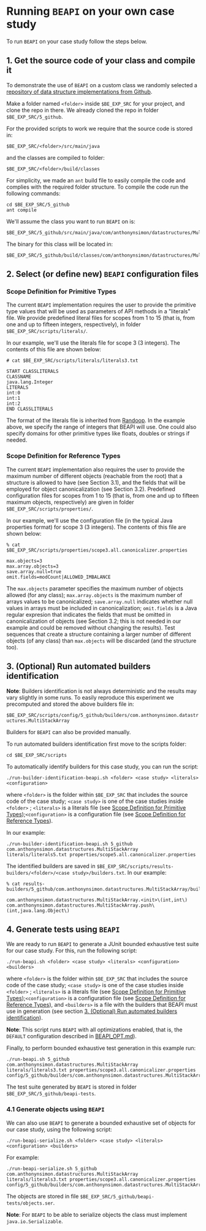 # Running `BEAPI` on your own case study

To run `BEAPI` on your case study follow the steps below.

## 1. Get the source code of your class and compile it

To demonstrate the use of `BEAPI` on a custom class we randomly selected a [repository of data structure implementations from Github](https://github.com/anthonynsimon/java-ds-algorithms).

Make a folder named `<folder>` inside `$BE_EXP_SRC` for your project, and clone the repo in there. We already cloned the repo in folder `$BE_EXP_SRC/5_github`.

For the provided scripts to work we require that the source code is stored in:

```
$BE_EXP_SRC/<folder>/src/main/java
```

and the classes are compiled to folder:

```
$BE_EXP_SRC/<folder>/build/classes
```

For simplicity, we made an `ant` build file to easily compile the code and complies with the required folder structure. To compile the code run the following commands: 

```
cd $BE_EXP_SRC/5_github
ant compile
```

We'll assume the class you want to run `BEAPI` on is:

```
$BE_EXP_SRC/5_github/src/main/java/com/anthonynsimon/datastructures/MultiStackArray.java
```

The binary for this class will be located in:

```
$BE_EXP_SRC/5_github/build/classes/com/anthonynsimon/datastructures/MultiStackArray.class
```

## 2. Select (or define new) `BEAPI` configuration files

### Scope Definition for Primitive Types

The current `BEAPI` implementation requires the user to provide the primitive type values that will be used as parameters of API methods in a "literals" file. We provide predefined literal files for scopes from 1 to 15 (that is, from one and up to fifteen integers, respectively), in folder `$BE_EXP_SRC/scripts/literals/`.

In our example, we'll use the literals file for scope 3 (3 integers). The contents of this file are shown below:

```
# cat $BE_EXP_SRC/scripts/literals/literals3.txt

START CLASSLITERALS
CLASSNAME
java.lang.Integer
LITERALS
int:0
int:1
int:2
END CLASSLITERALS
```

The format of the literals file is inherited from [Randoop](https://randoop.github.io/randoop/). In the example above, we specify the range of integers that BEAPI will use. One could also specify domains for other primitive types like floats, doubles or strings if needed.

### Scope Definition for Reference Types

The current `BEAPI` implementation also requires the user to provide the maximum number of different objects (reachable from the root) that a structure is allowed to have (see Section 3.1), and the fields that will be employed for object canonicalization (see Section 3.2). Predefined configuration files for scopes from 1 to 15 (that is, from one and up to fifteen maximum objects, respectively) are given in folder `$BE_EXP_SRC/scripts/properties/`.

In our example, we'll use the configuration file (in the typical Java properties format) for scope 3 (3 integers). The contents of this file are shown below:

```
% cat $BE_EXP_SRC/scripts/properties/scope3.all.canonicalizer.properties 

max.objects=3
max.array.objects=3
save.array.null=true
omit.fields=modCount|ALLOWED_IMBALANCE
```

The `max.objects` parameter specifies the maximum number of objects allowed (for any class); `max.array.objects` is the maximum number of arrays values to be canonicalized; `save.array.null` indicates whether null values in arrays must be included in canonicalization; `omit.fields` is a Java regular expresion that indicates the fields that must be omitted in canonicalization of objects (see Section 3.2; this is not needed in our example and could be removed without changing the results). Test sequences that create a structure containing a larger number of different objects (of any class) than `max.objects` will be discarded (and the structure too). 

## 3. (Optional) Run automated builders identification

**Note**: Builders identification is not always deterministic and the results may vary slightly in some runs. To easily reproduce this experiment we precomputed and stored the above builders file in: 

```$BE_EXP_SRC/scripts/config/5_github/builders/com.anthonynsimon.datastructures.MultiStackArray```

Builders for `BEAPI` can also be provided manually.

To run automated builders identification first move to the scripts folder:

```
cd $BE_EXP_SRC/scripts
```

To automatically identify builders for this case study, you can run the script:

```
./run-builder-identification-beapi.sh <folder> <case study> <literals> <configuration>
```

where `<folder>` is the folder within `$BE_EXP_SRC` that includes the source code of the case study; `<case study>` is one of the case studies inside `<folder>` ; `<literals>` is a literals file (see [Scope Definition for Primitive Types](#Scope-Definition-for-Primitive-Types));`<configuration>` is a configuration file (see [Scope Definition for Reference Types](#Scope-Definition-for-Reference-Types)).

In our example:

```
./run-builder-identification-beapi.sh 5_github com.anthonynsimon.datastructures.MultiStackArray literals/literals5.txt properties/scope5.all.canonicalizer.properties 
```

The identified builders are saved in `$BE_EXP_SRC/scripts/results-builders/<folder>/<case study>/builders.txt`. In our example:

```
% cat results-builders/5_github/com.anthonynsimon.datastructures.MultiStackArray/builders.txt

com.anthonynsimon.datastructures.MultiStackArray.<init>\(int,int\)
com.anthonynsimon.datastructures.MultiStackArray.push\(int,java.lang.Object\)
``` 

## 4. Generate tests using `BEAPI` 

We are ready to run `BEAPI` to generate a JUnit bounded exhaustive test suite for our case study. For this, run the following script: 

```
./run-beapi.sh <folder> <case study> <literals> <configuration> <builders>
```

where `<folder>` is the folder within `$BE_EXP_SRC` that includes the source code of the case study; `<case study>` is one of the case studies inside `<folder>` ; `<literals>` is a literals file (see [Scope Definition for Primitive Types](#Scope-Definition-for-Primitive-Types));`<configuration>` is a configuration file (see [Scope Definition for Reference Types](#Scope-Definition-for-Reference-Types)), and `<builders>` is a file with the builders that BEAPI must use in generation (see section [3. (Optional) Run automated builders identification](#3.-(Optional)-Run-automated-builders-identification)).

**Note**: This script runs `BEAPI` with all optimizations enabled, that is, the `DEFAULT` configuration described in [BEAPI_OPT.md](BEAPI_OPT.md)).

Finally, to perform bounded exhaustive test generation in this example run:

```
./run-beapi.sh 5_github com.anthonynsimon.datastructures.MultiStackArray literals/literals3.txt properties/scope3.all.canonicalizer.properties config/5_github/builders/com.anthonynsimon.datastructures.MultiStackArray
```

The test suite generated by `BEAPI` is stored in folder `$BE_EXP_SRC/5_github/beapi-tests`.

### 4.1 Generate objects using `BEAPI` 

We can also use `BEAPI` to generate a bounded exhaustive set of objects for our case study, using the following script: 

```
./run-beapi-serialize.sh <folder> <case study> <literals> <configuration> <builders>
```
For example:

```
./run-beapi-serialize.sh 5_github com.anthonynsimon.datastructures.MultiStackArray literals/literals3.txt properties/scope3.all.canonicalizer.properties config/5_github/builders/com.anthonynsimon.datastructures.MultiStackArray
```

The objects are stored in file `$BE_EXP_SRC/5_github/beapi-tests/objects.ser`.

**Note**: For `BEAPI` to be able to serialize objects the class must implement `java.io.Serializable`.

